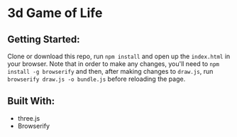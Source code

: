 # 3d Game of Life

## Getting Started:
Clone or download this repo, run ```npm install``` and open up the ```index.html``` in your browser. Note that in order to make any changes, you'll need to ```npm install -g browserify``` and then, after making changes to ```draw.js```, run ```browserify draw.js -o bundle.js``` before reloading the page.

## Built With:
- three.js
- Browserify

